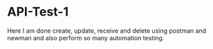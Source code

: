 # API-Test-1
Here I am done create, update, receive and delete using postman and newman and also perform so many automation testing.
